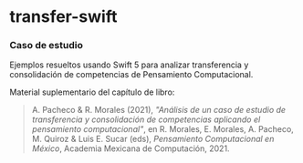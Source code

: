 # transfer-swift

### Caso de estudio

Ejemplos resueltos usando Swift 5 para analizar transferencia y consolidación de competencias de Pensamiento Computacional.

Material suplementario del capítulo de libro:

> A. Pacheco & R. Morales (2021), _"Análisis de un caso de estudio de transferencia y consolidación de competencias aplicando el pensamiento computacional"_, en R. Morales, E. Morales, A. Pacheco, M. Quiroz & Luis E. Sucar (eds), _Pensamiento Computacional en México_, Academia Mexicana de Computación, 2021.
